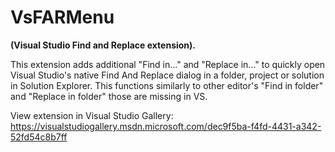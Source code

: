 # VsFARMenu 

**(Visual Studio Find and Replace extension).**

This extension adds additional "Find in..." and "Replace in..." to quickly open Visual Studio's native Find And Replace dialog in a folder, project or solution in Solution Explorer. This functions similarly to other editor's "Find in folder" and "Replace in folder" those are missing in VS.

View extension in Visual Studio Gallery: https://visualstudiogallery.msdn.microsoft.com/dec9f5ba-f4fd-4431-a342-52fd54c8b7ff